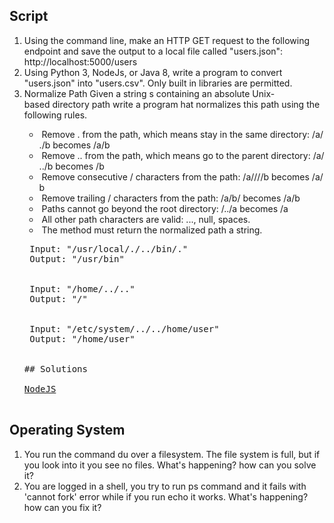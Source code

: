 ## Script

<ol>
<li>
Using the command line, make an HTTP GET request to the following endpoint and save the output to a local file called "users.json":<br>
http://localhost:5000/users
</li>
<li>
Using Python 3, NodeJs, or Java 8, write a program to convert "users.json" into "users.csv". Only built in libraries are permitted.
</li>

<li>
Normalize Path Given a string s containing an absolute Unix-based directory path write a program hat normalizes this path using the following rules.
</li>
<ul>
<li>
 Remove . from the path, which means stay in the same directory: /a/./b becomes /a/b
</li>
<li>
 Remove .. from the path, which means go to the parent directory: /a/../b becomes /b
</li>
<li>
 Remove consecutive / characters from the path: /a////b becomes /a/b
</li>
<li>
 Remove trailing / characters from the path: /a/b/ becomes /a/b
</li>
<li>
 Paths cannot go beyond the root directory: /../a becomes /a
</li>
<li>
 All other path characters are valid: ..., null, spaces.
</li>
<li>
 The method must return the normalized path a string.
</li>
</ul>
<pre>
 Input: "/usr/local/./../bin/."
 Output: "/usr/bin"
<br>
 Input: "/home/../.."
 Output: "/"
<br>
 Input: "/etc/system/../../home/user"
 Output: "/home/user"
<br>
## Solutions
<a href="./coding/nodejs/README.md#normalization-directory-path">
NodeJS
</a>
</pre>
</ol>

## Operating System

<ol>
<li>
You run the command du over a filesystem. The file system is full, but if you look into it you see no files. What's happening? how can you solve it?
</li>
<li>
You are logged in a shell, you try to run ps command and it fails with 'cannot fork' error while if you run echo it works. What's happening? how can you fix it?
</li>
</ol>
